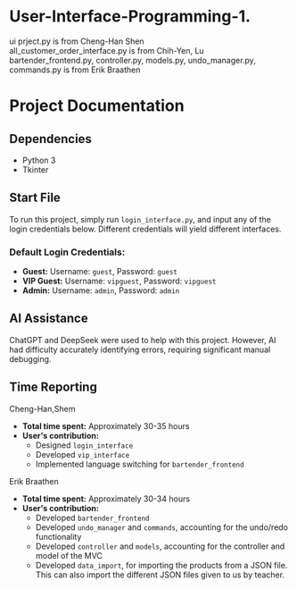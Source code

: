 # User-Interface-Programming-1.

ui prject.py is from Cheng-Han Shen  
all_customer_order_interface.py is from Chih-Yen, Lu
bartender_frontend.py, controller.py, models.py, undo_manager.py, commands.py is from Erik Braathen
# Project Documentation

## Dependencies
- Python 3
- Tkinter

## Start File
To run this project, simply run `login_interface.py`, and input any of the login credentials below. 
Different credentials will yield different interfaces.

### Default Login Credentials:
- **Guest:** Username: `guest`, Password: `guest`
- **VIP Guest:** Username: `vipguest`, Password: `vipguest`
- **Admin:** Username: `admin`, Password: `admin`

## AI Assistance
ChatGPT and DeepSeek were used to help with this project. However, AI had difficulty accurately identifying errors, requiring significant manual debugging.

## Time Reporting
Cheng-Han,Shem
- **Total time spent:** Approximately 30-35 hours
- **User's contribution:**
  - Designed `login_interface`
  - Developed `vip_interface`
  - Implemented language switching for `bartender_frontend`

Erik Braathen
- **Total time spent:** Approximately 30-34 hours
- **User's contribution:**
  - Developed `bartender_frontend`
  - Developed `undo_manager` and `commands`, accounting for the undo/redo functionality
  - Developed `controller` and `models`, accounting for the controller and model of the MVC
  - Developed `data_import`, for importing the products from a JSON file. This can also import the different JSON files given to us by teacher.

